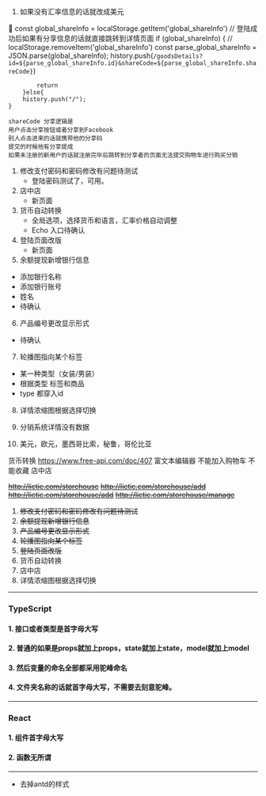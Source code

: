 1. 如果没有汇率信息的话就改成美元

<!-- | 账号 | ID  | 登录密码  | 支付密码  |||
 | ---  | ---  | ---  | ---  | ---|---|
|13968066530|954321|954321|123456|1|
| 2583691470  | 21667  | 123456  | 123456  | 1|
| 1578423960  | 22668  | 123456  | 123456  |
| 542786698  | 21669  | 123456 | 123456 |
| 2348965678 | 21670 | 123456 | 123456 |
| 586752499 | 21671 | 123456 | 123456 |
| 6493231999 | 21672 | 123456 | 123456 |
| 568797539 | 21673 | 123456 | 123456 |
| 8713949966 | 21674 | 123456 | 123456 |
| 689782136 | 21675 | 123456 | 123456 |
| 6945618694 | 21676 | 123456 | 123456 |

登录密码123456，支付密码 123456

http://3.238.17.28:8888/364f6b8a
http://172.31.14.196:8888/364f6b8a
username: ukx8nebi
password: 60f971e3 -->

 const global_shareInfo = localStorage.getItem('global_shareInfo')
// 登陆成功后如果有分享信息的话就直接跳转到详情页面 if (global_shareInfo) { // localStorage.removeItem('global_shareInfo')
const parse_global_shareInfo = JSON.parse(global_shareInfo);
history.push(`/goodsDetails?id=${parse_global_shareInfo.id}&shareCode=${parse_global_shareInfo.shareCode}`)

            return
        }else{
        history.push("/");
    }

    shareCode 分享逻辑是 
    用户点击分享按钮或者分享到Facebook
    别人点击进来的话就携带他的分享码
    提交的时候他有分享提成
    如果未注册的新用户的话就注册完毕后跳转到分享者的页面无法提交购物车进行购买分销



1. 修改支付密码和密码修改有问题待测试
   - 登陆密码测试了，可用。
2. 店中店
   - 新页面
3. 货币自动转换
   - 全局选项，选择货币和语言，汇率价格自动调整
   - Echo 入口待确认
4. 登陆页面改版
   - 新页面
5. 余额提现新增银行信息
  - 添加银行名称
  - 添加银行账号
  - 姓名
  - 待确认
6. 产品编号更改显示形式
  - 待确认
7. 轮播图指向某个标签
  - 某一种类型（女装/男装）
  - 根据类型 标签和商品
  - type 都穿入id
8. 详情浓缩图根据选择切换
9. 分销系统详情没有数据



1. 美元，欧元，墨西哥比索，秘鲁，哥伦比亚

货币转换
https://www.free-api.com/doc/407
富文本编辑器
不能加入购物车 不能收藏 店中店 



~~http://lictic.com/storehouse~~
~~http://lictic.com/storehouse/add~~
~~http://lictic.com/storehouse/add~~
~~http://lictic.com/storehouse/manage~~



1. ~~修改支付密码和密码修改有问题待测试~~
2. ~~余额提现新增银行信息~~
3. ~~产品编号更改显示形式~~
4. ~~轮播图指向某个标签~~
5. ~~登陆页面改版~~
6. 货币自动转换
7. 店中店
8. 详情浓缩图根据选择切换
---

### TypeScript

#### 1. 接口或者类型是首字母大写

#### 2. 普通的如果是props就加上props，state就加上state，model就加上model

#### 3. 然后变量的命名全部都采用驼峰命名

#### 4. 文件夹名称的话就首字母大写，不需要去刻意驼峰。

---

### React

#### 1. 组件首字母大写

#### 2. 函数无所谓

---

[comment]: <> (/Users/blue/Desktop/susumio/node_modules/antd/es/style/index.less)
- 去掉antd的样式
